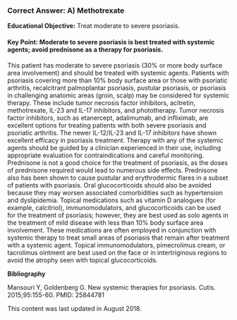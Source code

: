 
### Correct Answer: A) Methotrexate 

**Educational Objective:** Treat moderate to severe psoriasis.

#### **Key Point:** Moderate to severe psoriasis is best treated with systemic agents; avoid prednisone as a therapy for psoriasis.

This patient has moderate to severe psoriasis (30% or more body surface area involvement) and should be treated with systemic agents. Patients with psoriasis covering more than 10% body surface area or those with psoriatic arthritis, recalcitrant palmoplantar psoriasis, pustular psoriasis, or psoriasis in challenging anatomic areas (groin, scalp) may be considered for systemic therapy. These include tumor necrosis factor inhibitors, acitretin, methotrexate, IL-23 and IL-17 inhibitors, and phototherapy. Tumor necrosis factor inhibitors, such as etanercept, adalimumab, and infliximab, are excellent options for treating patients with both severe psoriasis and psoriatic arthritis. The newer IL-12/IL-23 and IL-17 inhibitors have shown excellent efficacy in psoriasis treatment. Therapy with any of the systemic agents should be guided by a clinician experienced in their use, including appropriate evaluation for contraindications and careful monitoring.
Prednisone is not a good choice for the treatment of psoriasis, as the doses of prednisone required would lead to numerous side effects. Prednisone also has been shown to cause pustular and erythrodermic flares in a subset of patients with psoriasis. Oral glucocorticoids should also be avoided because they may worsen associated comorbidities such as hypertension and dyslipidemia.
Topical medications such as vitamin D analogues (for example, calcitriol), immunomodulators, and glucocorticoids can be used for the treatment of psoriasis; however, they are best used as solo agents in the treatment of mild disease with less than 10% body surface area involvement. These medications are often employed in conjunction with systemic therapy to treat small areas of psoriasis that remain after treatment with a systemic agent. Topical immunomodulators, pimecrolimus cream, or tacrolimus ointment are best used on the face or in intertriginous regions to avoid the atrophy seen with topical glucocorticoids.

**Bibliography**

Mansouri Y, Goldenberg G. New systemic therapies for psoriasis. Cutis. 2015;95:155-60. PMID: 25844781

This content was last updated in August 2018.
